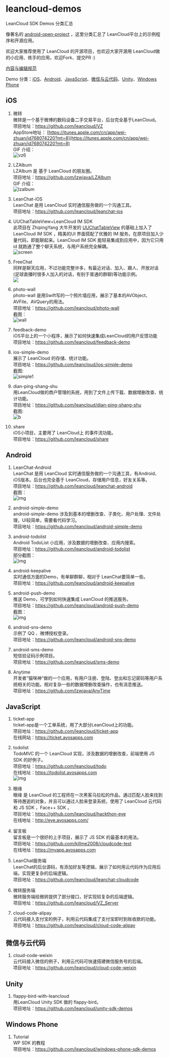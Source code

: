 # leancloud-demos

LeanCloud SDK Demos 分类汇总

像著名的 [android-open-project](https://github.com/Trinea/android-open-project) ，这里分类汇总了 LeanCloud平台上的示例程序和开源应用。

欢迎大家推荐使用了 LeanCloud 的开源项目，也欢迎大家开源用 LeanCloud做的小应用、练手的应用，欢迎Fork、提交PR :) 

[内容与编辑规范](https://github.com/leancloud/leancloud-demos/wiki/%E5%86%85%E5%AE%B9%E7%BC%96%E8%BE%91%E4%B8%8E%E8%A7%84%E8%8C%83)

Demo 分类：[iOS](https://github.com/leancloud/leancloud-demos#ios)、[Android](https://github.com/leancloud/leancloud-demos#android)、[JavaScript](https://github.com/leancloud/leancloud-demos#javascript)、[微信与云代码](https://github.com/leancloud/leancloud-demos#%E5%BE%AE%E4%BF%A1%E4%B8%8E%E4%BA%91%E4%BB%A3%E7%A0%81)、[Unity](https://github.com/leancloud/leancloud-demos#unity)、[Windows Phone](https://github.com/leancloud/leancloud-demos#windows-phone)

## iOS

1. 微转  
微转是一个基于微博的数码设备二手交易平台，后台完全基于LeanCloud。     
项目地址：https://github.com/leancloud/VZ       
AppStore地址： [https://itunes.apple.com/cn/app/wei-zhuan/id768074220?mt=8](https://itunes.apple.com/cn/app/wei-zhuan/id768074220?mt=8)   
GIF 介绍：   
![vz6](https://cloud.githubusercontent.com/assets/5022872/7384112/500e7b70-ee5e-11e4-943e-06ce38951092.gif)

1. LZAlbum   
LZAlbum 是 基于 LeanCloud 的朋友圈。  
项目地址：https://github.com/lzwjava/LZAlbum  
GIF 介绍：  
![lzalbum](https://cloud.githubusercontent.com/assets/5022872/7377560/c02f5838-ee19-11e4-8817-df41c63311d0.gif)

1. LeanChat-iOS     
LeanChat 是用 LeanCloud 实时通信服务做的一个沟通工具。    
项目地址：https://github.com/leancloud/leanchat-ios

1. UUChatTableView+LeanCloud IM SDK  
此项目在 ZhipingYang 大牛开发的 [UUChatTableView](https://github.com/ZhipingYang/UUChatTableView) 的基础上加入了 LeanCloud IM SDK ，精美的UI 界面搭配了优雅的 IM 服务。在原项目加入少量代码，即能聊起来。LeanCloud IM SDK 能轻易集成到应用中，因为它只用 id 就跑通了整个聊天系统，与用户系统完全解耦。  
![screen](https://cloud.githubusercontent.com/assets/5022872/7604267/4973b75c-f972-11e4-8e56-22509f995374.png)

1. FreeChat  
同样是聊天应用，不过功能完整许多，有最近对话、加入、踢人、开放对话(足球直播时很多人加入的对话，有别于普通的群聊)等功能示例。  
![](https://github.com/jwfing/FreeChat/blob/master/images/%E8%81%8A%E5%A4%A9%E5%AE%A4%E8%AF%A6%E6%83%85.png)  

1. photo-wall     
photo-wall 是用Swift写的一个照片墙应用，展示了基本的AVObject、AVFile、AVQuery的用法。   
项目地址：https://github.com/leancloud/photo-wall     
截图：          
![wall](https://cloud.githubusercontent.com/assets/5022872/5719710/d9e120d4-9b55-11e4-9677-01b461b24b23.png)

1. feedback-demo      
iOS平台上的一个小程序，展示了如何快速集成LeanCloud的用户反馈功能   
项目地址：https://github.com/leancloud/feedback-demo    

1. ios-simple-demo    
展示了 LeanCloud 的存储、统计功能。   
项目地址：https://github.com/leancloud/ios-simple-demo        
截图:         
![simple1](https://cloud.githubusercontent.com/assets/5022872/5718203/39fcbaf6-9b46-11e4-8bf4-f17fd08fc551.png)

1. dian-ping-shang-shu     
用LeanCloud做的商户管理的系统，用到了文件上传下载、数据增删改查、统计功能。     
项目地址：https://github.com/leancloud/dian-ping-shang-shu       
截图:           
![b](https://cloud.githubusercontent.com/assets/5022872/5717833/a9337ba8-9b41-11e4-9446-9e2dd88a65be.png)

1. share     
iOS小项目，主要用了 LeanCloud上 的事件流功能。   
项目地址：https://github.com/leancloud/share      


## Android 

1. LeanChat-Android   
LeanChat 是用 LeanCloud 实时通信服务做的一个沟通工具，有Android、iOS版本。后台也完全基于     LeanCloud，存储用户信息，好友关系等。     
项目地址：https://github.com/leancloud/leanchat-android      
截图：      
![img](https://raw.githubusercontent.com/lzwjava/plan/master/im361.png)     

1. android-simple-demo      
android-simple-demo 涉及到基本的增删改查、子类化、用户处理、文件处理，UI较简单，需要看代码学习。      
项目地址：https://github.com/leancloud/android-simple-demo      

1. android-todolist     
Android TodoList 小应用，涉及数据的增删改查、应用内搜索。    
项目地址：https://github.com/leancloud/android-todolist   
部分截图：      
![img](https://raw.githubusercontent.com/lzwjava/plan/master/android-todo-360.png)

1. android-keepalive      
实时通信方面的Demo，有单聊群聊，相对于 LeanChat要简单一些。  
项目地址：https://github.com/leancloud/android-keepalive      

1. android-push-demo      
推送 Demo，可学到如何快速集成 LeanCloud 的推送服务。      
项目地址：https://github.com/leancloud/android-push-demo      
截图：      
![img](https://raw.githubusercontent.com/lzwjava/plan/master/push.png)

1. android-sns-demo     
示例了 QQ 、微博授权登录。      
项目地址：https://github.com/leancloud/android-sns-demo  

1. android-sms-demo       
短信验证码示例项目。     
项目地址：https://github.com/leancloud/sms-demo

1. Anytime          
开发者“猫咪神“做的一个应用，有用户注册、登陆、登出和忘记密码等用户系统相关的功能。相对复杂一些的数据增删改查操作，也有消息推送。          
项目地址：https://github.com/lzwjava/AnyTime          


## JavaScript

1. ticket-app   
ticket-app是一个工单系统，用了大部分LeanCloud上的功能。   
项目地址：https://github.com/leancloud/ticket-app     
在线网站：https://ticket.avosapps.com   

1. todolist   
TodoMVC 的一个 LeanCloud 实现，涉及数据的增删改查，前端使用 JS SDK 的好例子。  
项目地址：https://github.com/leancloud/todo   
在线地址：https://todolist.avosapps.com     
![img](http://todomvc.com/site-assets/screenshot.png)

1. 眼缘         
眼缘 是 LeanCloud 的工程师在一次黑客马拉松的作品，通过匹配人脸来找到等待邂逅的对象，并且可以通过人脸来登录系统，使用了 LeanCloud 云代码和 JS SDK ，Face++ SDK 。            
项目地址：https://github.com/leancloud/hackthon-eye         
在线地址：http://eye.avosapps.com/        

1. 留言板     
留言板是一个很好的上手项目，展示了 JS SDK 的最基本的用法。    
项目地址：https://github.com/killme2008/cloudcode-test      
在线地址：https://myapp.avosapps.com      

1. LeanChat服务端     
LeanChat的后台源码，有添加好友等逻辑，展示了如何用云代码作为应用后端，实现更复杂的后端逻辑。      
项目地址：https://github.com/leancloud/leanchat-cloudcode           

1. 微转服务端     
微转服务端给微转提供了部分接口，好实现较复杂的后端逻辑。      
项目地址：https://github.com/leancloud/VZ_Server          

1. cloud-code-alipay     
云代码接入支付宝的例子，利用云代码集成了支付宝即时到账收款的功能。      
项目地址：https://github.com/leancloud/cloud-code-alipay      

## 微信与云代码    
1. cloud-code-weixin      
云代码接入微信的例子，利用云代码可快速搭建微信服务号的后端。      
项目地址：https://github.com/leancloud/cloud-code-weixin        


## Unity

1. flappy-bird-with-leancloud        
用LeanCloud Unity SDK 做的 flappy-bird。      
项目地址：https://github.com/leancloud/unity-sdk-demos      

## Windows Phone      
1. Tutorial     
WP SDK 的教程     
项目地址：https://github.com/leancloud/windows-phone-sdk-demos        
  
